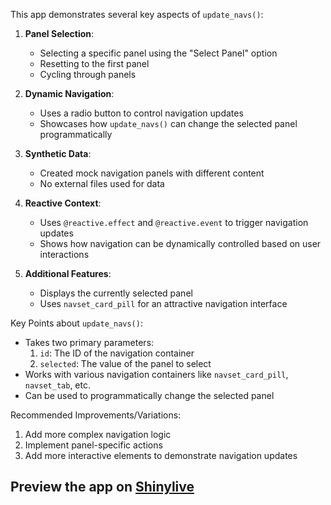 This app demonstrates several key aspects of `update_navs()`:

1. **Panel Selection**: 
   - Selecting a specific panel using the "Select Panel" option
   - Resetting to the first panel
   - Cycling through panels

2. **Dynamic Navigation**:
   - Uses a radio button to control navigation updates
   - Showcases how `update_navs()` can change the selected panel programmatically

3. **Synthetic Data**:
   - Created mock navigation panels with different content
   - No external files used for data

4. **Reactive Context**:
   - Uses `@reactive.effect` and `@reactive.event` to trigger navigation updates
   - Shows how navigation can be dynamically controlled based on user interactions

5. **Additional Features**:
   - Displays the currently selected panel
   - Uses `navset_card_pill` for an attractive navigation interface

Key Points about `update_navs()`:
- Takes two primary parameters: 
  1. `id`: The ID of the navigation container
  2. `selected`: The value of the panel to select
- Works with various navigation containers like `navset_card_pill`, `navset_tab`, etc.
- Can be used to programmatically change the selected panel

Recommended Improvements/Variations:
1. Add more complex navigation logic
2. Implement panel-specific actions
3. Add more interactive elements to demonstrate navigation updates
## Preview the app on [Shinylive](https://shinylive.io/py/app/#h=0&code=NobwRAdghgtgpmAXAAjFADugdOgnmAGlQGMB7CAFzkqVQDMAnUmZAZwAsBLCXZTmdKQYVkDOFGIVOANzgAdCI2ZsuPLHAAe6Ma1Z8BQkd3QBXCkROciYiABM4DBQoDEyAMq5K7OFOLJbUBRQyHRC-nAw5KwUDIGc5ArQ0gD6AUHIALzIIArIechyYOhQEHAANgCMhSg5YFIUZfK0hW5QjXoAIoFQhUSFZJTUFNUFYAAqpEFlbG1wehRcegCOJlDCDigAJACsAAy7BPu7hQC+BLn5hcWlZQBMI7X1jSOFALJrANY+3ADmyACSEFYnB+7AorF6owGVEoLzAAGFYMUQRBROJiOwUBUsLdkDBOGUyvFUSZWA4IWAzhc8lcSuUAMwPQpPJooQrw0kUZgOZCvHwMTjECl9MDQoZwjnRbkMGZSVh0CRScgoACctwApKdzqjLkU6WUACxMuqcBqs0YABSYthMkmQFocoQYMBKxCaIrFsOa41I6GQ2lINskKDcLuEyAA6oEMcgABpa6mja7lbbGllwgBi3FdnDayAA8rIGNJOHAAO6Q-rkGHDb1W0h0U14tY-bgoenbTWUhQnJwQVwWqA-ODIX1KoEKSw4IdwZJj1gAChZGUKADkoCWfnFyMgAKroNIjjoRUiQxuEqAAI0aGTGDBMcAAlH3XG5OPZL2tkGXTexkNCmDKCEIB-BZkCnYEPzWBdH0QRMp2MMxkliWx4mSS8zC5IEF0TfJRiSZIANIQkHErHU8JpMB103bdUXhatAMaRxCAKciKIxUhBTmDJgFwijKLcco4DtQcbjI-j+MKAAlOYfGQLlkCzBhonEiS8PZXBiEae19WFVi1PUsAOk4Vgr0aAB6ABRaBrxHUTygpPi8gAXUTZ8IBcZBqJBWi2Dk0C-xgEwyikdBtOTICFAC8DOCwJIyQoQi1lsZJ0AJMoF3fFcwHsSJkninxClgxMnWQL5cCICLkm4UI+FRAi0igLBTQiRdirYvDoqnAiIoXKqatIXiTTNQpnKIaQ2gfDJyvagz8inMMPlsUgywgBc6EKZxXBAfrFEGgByFl9uc3swHcua8indA+v1aq9qGz1a2c9zPJkxUZBHOA6DoYTwXk0hwkiIEYkCEcTAPUH8o3PQ6BMCBJGJNpTVwBQAAExHe2R1G+360YxhGsbgWRKEyiBTAoOKN0IhjiKY9z7DocCIaoKGaPHGC4LYoiSJlLJEIpgjuaYmDE0TThGaFnkMiyFohJE-Vqic5BXzlkRglYdBhPFwV-QVjr5ti8HD1ZxdCly0gTcKliyUaSQ4FsbKIsZM7RbY8pxf-GmecyGWwBkhL-sUzhlNrTm1Ncf25IUhYR0bEPdbE-XLsN5nZ3inCcpPS3ayIG3fvtx39SqF22MTd2Ja9pifdGeFNO0+zIqQJXXFrrSRwWJgTFBBOHOQJdFj4PR1f4MKTN8QGohB8dzok4gTAYGxEoivQsiJaIFwa7osHKtqZ-4ueF6GO77A0TJ-3nxfUt05q7E0Unyawc3s5gveKNKDREu4E+z4XA-L6-zQyAADUyAKiPmQOqZAjQ1p-yPsvV+eF35L31GfWBlAr43FYMAJBx9NCuSTjFLARtIbpzNlnAqOc-K2yoA7HBEVX5lyJBXSgjEpa+2MqZWyVkbL110orAhrgxgD3NsDWIVA9DsBWsgXApATB4hBGCfwnhYCCjaGUXgLpoDDh7tMEswJLwEmRkrKcxCWakMznlChkI852wdrSG4xcXr9mQBwsKUBeAx3PofSgVD862B0SEMIIjohiOJHjag9gGBYCoB-BQDMVArUIhfOB+oOaJjEBQeeqINoImST4huNR+aP3IdDHwMFTqUiIOAaA8BaBgDECsYOEQhisGiR-FiopqxDDqQoF0FAwqTCJJeRIJgBAozJiUAIwElZ4UpM5IAA)
